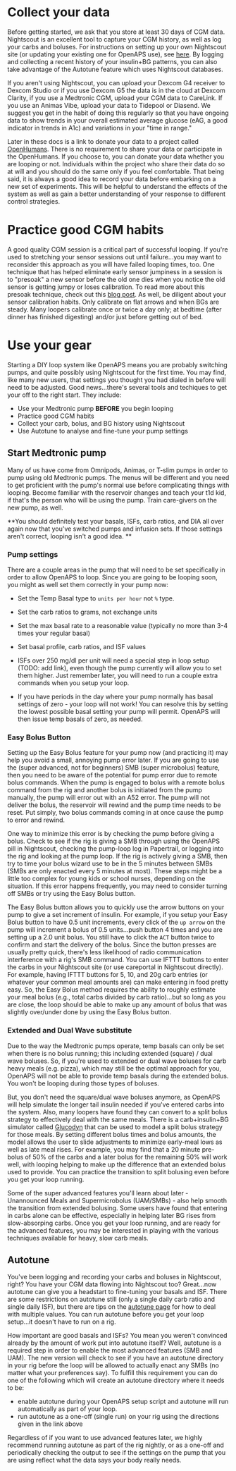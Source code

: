 # Collect your data

Before getting started, we ask that you store at least 30 days of CGM data.  Nightscout is an excellent tool to capture your CGM history, as well as log your carbs and boluses.  For instructions on setting up your own Nightscout site (or updating your existing one for OpenAPS use), see [here](http://openaps.readthedocs.io/en/latest/docs/walkthrough/phase-1/nightscout-setup.html).  By logging and collecting a recent history of your insulin+BG patterns, you can also take advantage of the Autotune feature which uses Nightscout databases.

If you aren't using Nightscout, you can upload your Dexcom G4 receiver to Dexcom Studio or if you use Dexcom G5 the data is in the cloud at Dexcom Clarity, if you use a Medtronic CGM, upload your CGM data to CareLink.  If you use an Animas Vibe, upload your data to Tidepool or Diasend.  We suggest you get in the habit of doing this regularly so that you have ongoing data to show trends in your overall estimated average glucose (eAG, a good indicator in trends in A1c) and variations in your "time in range."

Later in these docs is a link to donate your data to a project called [OpenHumans](http://openaps.readthedocs.io/en/latest/docs/walkthrough/phase-4/data-commons-data-donation.html).  There is no requirement to share your data or participate in the OpenHumans.  If you choose to, you can donate your data whether you are looping or not.  Individuals within the project who share their data do so at will and you should do the same only if you feel comfortable. That being said, it is always a good idea to record your data before embarking on a new set of experiments. This will be helpful to understand the effects of the system as well as gain a better understanding of your response to different control strategies.

# Practice good CGM habits

A good quality CGM session is a critical part of successful looping.  If you're used to stretching your sensor sessions out until failure...you may want to reconsider this approach as you will have failed looping times, too.  One technique that has helped eliminate early sensor jumpiness in a session is to "presoak" a new sensor before the old one dies when you notice the old sensor is getting jumpy or loses calibration.  To read more about this presoak technique, check out this [blog post](https://diyps.org/2016/06/27/how-to-soak-a-new-cgm-sensor-for-better-first-day-bgs/).  As well, be diligent about your sensor calibration habits.  Only calibrate on flat arrows and when BGs are steady.  Many loopers calibrate once or twice a day only; at bedtime (after dinner has finished digesting) and/or just before getting out of bed.

# Use your gear

Starting a DIY loop system like OpenAPS means you are probably switching pumps, and quite possibly using Nightscout for the first time. You may find, like many new users, that settings you thought you had dialed in before will need to be adjusted.  Good news...there's several tools and techiques to get your off to the right start.  They include:

* Use your Medtronic pump **BEFORE** you begin looping
* Practice good CGM habits
* Collect your carb, bolus, and BG history using Nightscout
* Use Autotune to analyse and fine-tune your pump settings

## Start Medtronic pump

Many of us have come from Omnipods, Animas, or T-slim pumps in order to pump using old Medtronic pumps. The menus will be different and you need to get proficient with the pump's normal use before complicating things with looping. Become familiar with the reservoir changes and teach your t1d kid, if that's the person who will be using the pump.  Train care-givers on the new pump, as well.

**You should definitely test your basals, ISFs, carb ratios, and DIA all over again now that you've switched pumps and infusion sets. If those settings aren't correct, looping isn't a good idea. **

### Pump settings

There are a couple areas in the pump that will need to be set specifically in order to allow OpenAPS to loop.  Since you are going to be looping soon, you might as well set them correctly in your pump now:

* Set the Temp Basal type to `units per hour` not `%` type.

* Set the carb ratios to grams, not exchange units

* Set the max basal rate to a reasonable value (typically no more than 3-4 times your regular basal)

* Set basal profile, carb ratios, and ISF values

* ISFs over 250 mg/dl per unit will need a special step in loop setup (TODO: add link), even though the pump currently will allow you to set them higher.  Just remember later, you will need to run a couple extra commands when you setup your loop.

* If you have periods in the day where your pump normally has basal settings of zero - your loop will not work! You can resolve this by setting the lowest possible basal setting your pump will permit. OpenAPS will then issue temp basals of zero, as needed.

### Easy Bolus Button

Setting up the Easy Bolus feature for your pump now (and practicing it) may help you avoid a small, annoying pump error later.  If you are going to use the (super advanced, not for beginners) SMB (super microbolus) feature, then you need to be aware of the potential for pump error due to remote bolus commands. When the pump is engaged to bolus with a remote bolus command from the rig and another bolus is initiated from the pump manually, the pump will error out with an A52 error. The pump will not deliver the bolus, the reservoir will rewind and the pump time needs to be reset.  Put simply, two bolus commands coming in at once cause the pump to error and rewind.

One way to minimize this error is by checking the pump before giving a bolus. Check to see if the rig is giving a SMB through using the OpenAPS pill in Nightscout, checking the pump-loop log in Papertrail, or logging into the rig and looking at the pump loop. If the rig is actively giving a SMB, then try to time your bolus wizard use to be in the 5 minutes between SMBs (SMBs are only enacted every 5 minutes at most). These steps might be a little too complex for young kids or school nurses, depending on the situation.  If this error happens frequently, you may need to consider turning off SMBs or try using the Easy Bolus button.

The Easy Bolus button allows you to quickly use the arrow buttons on your pump to give a set increment of insulin.  For example, if you setup your Easy Bolus button to have 0.5 unit increments, every click of the `up arrow` on the pump will increment a bolus of 0.5 units...push button 4 times and you are setting up a 2.0 unit bolus.  You still have to click the `ACT` button twice to confirm and start the delivery of the bolus.  Since the button presses are usually pretty quick, there's less likelihood of radio communication interference with a rig's SMB command.  You can use IFTTT buttons to enter the carbs in your Nightscout site (or use careportal in Nightscout directly).  For example, having IFTTT buttons for 5, 10, and 20g carb entries (or whatever your common meal amounts are) can make entering in food pretty easy. So, the Easy Bolus method requires the ability to roughly estimate your meal bolus (e.g., total carbs divided by carb ratio)...but so long as you are close, the loop should be able to make up any amount of bolus that was slightly over/under done by using the Easy Bolus button.

### Extended and Dual Wave substitute

Due to the way the Medtronic pumps operate, temp basals can only be set when there is no bolus running; this including extended (square) / dual wave boluses.  So, if you're used to extended or dual wave boluses for carb heavy meals (e.g. pizza), which may still be the optimal approach for you, OpenAPS will not be able to provide temp basals during the extended bolus.  You won't be looping during those types of boluses.

But, you don't need the square/dual wave boluses anymore, as OpenAPS will help simulate the longer tail insulin needed if you've entered carbs into the system. Also, many loopers have found they can convert to a split bolus strategy to effectively deal with the same meals.  There is a carb+insulin+BG simulator called [Glucodyn](http://perceptus.org) that can be used to model a split bolus strategy for those meals.  By setting different bolus times and bolus amounts, the model allows the user to slide adjustments to minimize early-meal lows as well as late meal rises.  For example, you may find that a 20 minute pre-bolus of 50% of the carbs and a later bolus for the remaining 50% will work well, with looping helping to make up the difference that an extended bolus used to provide.  You can practice the transition to split bolusing even before you get your loop running.

Some of the super advanced features you'll learn about later - Unannounced Meals and Supermicrobolus (UAM/SMBs) - also help smooth the transition from extended bolusing.  Some users have found that entering in carbs alone can be effective, especially in helping later BG rises from slow-absorping carbs.  Once you get your loop running, and are ready for the advanced features, you may be interested in playing with the various techniques available for heavy, slow carb meals.

## Autotune

You've been logging and recording your carbs and boluses in Nightscout, right?  You have your CGM data flowing into Nightscout too?  Great...now autotune can give you a headstart to fine-tuning your basals and ISF. There are some restrictions on autotune still (only a single daily carb ratio and single daily ISF), but there are tips on the [autotune page](http://openaps.readthedocs.io/en/latest/docs/walkthrough/phase-4/autotune.html) for how to deal with multiple values. You can run autotune before you get your loop setup...it doesn't have to run on a rig.

How important are good basals and ISFs? You mean you weren't convinced already by the amount of work put into autotune itself? Well, autotune is a required step in order to enable the most advanced features (SMB and UAM). The new version will check to see if you have an autotune directory in your rig before the loop will be allowed to actually enact any SMBs (no matter what your preferences say). To fulfill this requirement you can do one of the following which will create an autotune directory where it needs to be:

* enable autotune during your OpenAPS setup script and autotune will run automatically as part of your loop.
* run autotune as a one-off (single run) on your rig using the directions given in the link above

Regardless of if you want to use advanced features later, we highly recommend running autotune as part of the rig nightly, or as a one-off and periodically checking the output to see if the settings on the pump that you are using reflect what the data says your body really needs.
